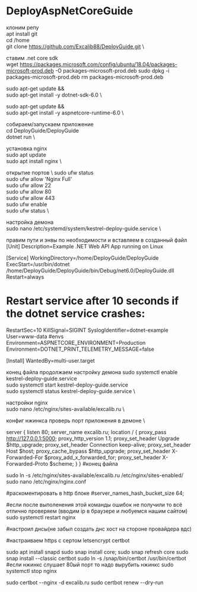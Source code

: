 # DeployAspNetCoreGuide

клоним репу \
apt install git \
cd /home \
git clone https://github.com/Excalib88/DeployGuide.git \

ставим .net core sdk \
wget https://packages.microsoft.com/config/ubuntu/18.04/packages-microsoft-prod.deb -O packages-microsoft-prod.deb
sudo dpkg -i packages-microsoft-prod.deb
rm packages-microsoft-prod.deb

sudo apt-get update && \
  sudo apt-get install -y dotnet-sdk-6.0 \

sudo apt-get update && \
  sudo apt-get install -y aspnetcore-runtime-6.0 \

собираем/запускаем приложение \
cd DeployGuide/DeployGuide \
dotnet run \

установка nginx \
sudo apt update \
sudo apt install nginx \

открытие портов \ 
sudo ufw status \
sudo ufw allow 'Nginx Full' \
sudo ufw allow 22 \
sudo ufw allow 80 \
sudo ufw allow 443 \
sudo ufw enable \
sudo ufw status \

настройка демона \
sudo nano /etc/systemd/system/kestrel-deploy-guide.service \

правим пути и энвы по необходимости и вставляем в созданный файл \
[Unit]
Description=Example .NET Web API App running on Linux

[Service]
WorkingDirectory=/home/DeployGuide/DeployGuide
ExecStart=/usr/bin/dotnet /home/DeployGuide/DeployGuide/bin/Debug/net6.0/DeployGuide.dll
Restart=always
# Restart service after 10 seconds if the dotnet service crashes:
RestartSec=10
KillSignal=SIGINT
SyslogIdentifier=dotnet-example
User=www-data
#envs
Environment=ASPNETCORE_ENVIRONMENT=Production
Environment=DOTNET_PRINT_TELEMETRY_MESSAGE=false

[Install]
WantedBy=multi-user.target

конец файла
продолжаем настройку демона
sudo systemctl enable kestrel-deploy-guide.service \
sudo systemctl start kestrel-deploy-guide.service \
sudo systemctl status kestrel-deploy-guide.service \

настройки nginx \
sudo nano /etc/nginx/sites-available/excalib.ru \

конфиг нжинкса проверь порт приложения в демоне \

server {
    listen        80;
    server_name   excalib.ru;
    location / {
        proxy_pass         http://127.0.0.1:5000;
        proxy_http_version 1.1;
        proxy_set_header   Upgrade $http_upgrade;
        proxy_set_header   Connection keep-alive;
        proxy_set_header   Host $host;
        proxy_cache_bypass $http_upgrade;
        proxy_set_header   X-Forwarded-For $proxy_add_x_forwarded_for;
        proxy_set_header   X-Forwarded-Proto $scheme;
    }
}
#конец файла

sudo ln -s /etc/nginx/sites-available/excalib.ru /etc/nginx/sites-enabled/
sudo nano /etc/nginx/nginx.conf

#раскоментировать в http блоке
#server_names_hash_bucket_size 64;

#если после выполенения этой команды ошибок не получили то всё отлично проверяем (вводим ip в браузере и любуемся нашим сайтом)
sudo systemctl restart nginx

#настроил днсы(не забыл создать днс хост на стороне провайдера вдс)

#настраиваем https с сертом letsencrypt certbot

sudo apt install snapd
sudo snap install core; sudo snap refresh core
sudo snap install --classic certbot
sudo ln -s /snap/bin/certbot /usr/bin/certbot
#если нжинкс слушает 80ый порт то надо вырубить нжинкс
sudo systemctl stop nginx 

sudo certbot --nginx -d excalib.ru
sudo certbot renew --dry-run
